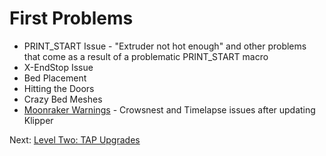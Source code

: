 # First Problems
- PRINT_START Issue - "Extruder not hot enough" and other problems that come as a result of a problematic PRINT_START macro
- X-EndStop Issue
- Bed Placement 
- Hitting the Doors
- Crazy Bed Meshes
- [Moonraker Warnings](https://github.com/500Foods/WelcomeToTroodon/blob/main/docs/level_1/moonraker_warnings.md) - Crowsnest and Timelapse issues after updating Klipper

Next: [Level Two: TAP Upgrades](https://github.com/500Foods/WelcomeToTroodon/blob/main/docs/level_2/tap_upgrades.md)
